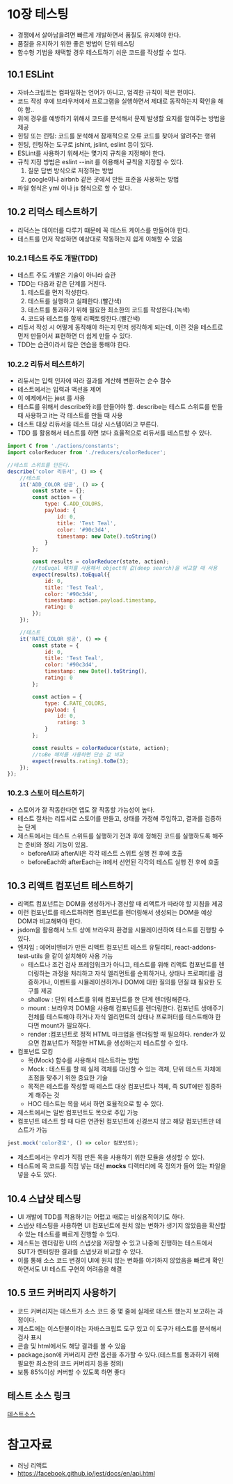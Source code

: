 # 10장 테스팅

* 경쟁에서 살아남을려면 빠르게 개발하면서 품질도 유지해야 한다.
* 품질을 유지하기 위한 좋은 방법이 단위 테스팅
* 함수형 기법을 채택할 경우 테스트하기 쉬운 코드를 작성할 수 있다.

## 10.1 ESLint

* 자바스크립트는 컴파일하는 언어가 아니고, 엄격한 규칙이 적은 편이다.
* 코드 작성 후에 브라우저에서 프로그램을 실행하면서 제대로 동작하는지 확인을 해야 함..
* 위에 경우를 예방하기 위해서 코드를 분석해서 문제 발생할 요지를 알여주는 방법을 제공
* 힌팅 또는 린팅: 코드를 분석해서 잠재적으로 오류 코드를 찾아서 알려주는 행위
* 힌팅, 린팅하는 도구로 jshint, jslint, eslint 등이 있다.
* ESLint를 사용하기 위해서는 몇가지 규칙을 지정해야 한다.
* 규칙 지정 방법은 eslint --init 를 이용해서 규칙을 지정할 수 있다.
    1. 질문 답변 방식으로 저정하는 방법
    2. google이나 airbnb 같은 곳에서 만든 표준을 사용하는 방법
* 파일 형식은 yml 이나 js 형식으로 할 수 있다.

## 10.2 리덕스 테스트하기

* 리덕스는 데이터를 다루기 떄문에 꼭 테스트 케이스를 만들어야 한다.
* 테스트를 먼저 작성하면 예상대로 작동하는지 쉽게 이해할 수 있음

### 10.2.1 테스트 주도 개발(TDD)

* 테스트 주도 개발은 기술이 아니라 습관
* TDD는 다음과 같은 단계를 거친다.
    1. 테스트를 먼저 작성한다.
    2. 테스트를 실행하고 실패한다.(빨간색)
    3. 테스트를 통과하기 위해 필요한 최소한의 코드를 작성한다.(녹색)
    4. 코드와 테스트를 함께 리팩토링한다.(빨간색)
* 리듀서 작성 시 어떻게 동작해야 하는지 먼저 생각하게 되는데, 이런 것을 테스트로 먼저 만들어서 표현하면 더 쉽게 만들 수 있다.
* TDD는 습관이라서 많은 연습을 통해야 한다.

### 10.2.2 리듀서 테스트하기

* 리듀서는 입력 인자에 따라 결과를 계산해 변환하는 순수 함수
* 테스트에서는 입력과 액션을 제어
* 이 예제에서는 jest 를 사용
* 테스트를 위해서 describe와 it를 만들어야 함. describe는 테스트 스위트를 만들 때 사용하고 it는 각 테스트를 만들 때 사용
* 테스트 대상 리듀서을 테스트 대상 시스템이라고 부른다.
* TDD 를 활용해서 테스트를 하면 보다 효율적으로 리듀서를 테스트할 수 있다.

```javascript
import C from './actions/constants';
import colorReducer from './reducers/colorReducer';

//테스트 스위트를 만든다.
describe('color 리듀서', () => {
    //테스트
    it('ADD_COLOR 성공', () => {
        const state = {};
        const action = {
            type: C.ADD_COLORS,
            payload: {
                id: 0,
                title: 'Test Teal',
                color: '#90c3d4',
                timestamp: new Date().toString()
            } 
        };

        const results = colorReducer(state, action);
        //toEuqal 매처를 사용해서 object의 값(deep search)을 비교할 때 사용
        expect(results).toEqual({
            id: 0,
            title: 'Test Teal',
            color: '#90c3d4',
            timestamp: action.payload.timestamp,
            rating: 0
        });
    });

    //테스트
    it('RATE_COLOR 성공', () => {
        const state = {
            id: 0,
            title: 'Test Teal',
            color: '#90c3d4',
            timestamp: new Date().toString(),
            rating: 0
        };

        const action = {
            type: C.RATE_COLORS,
            payload: {
                id: 0,
                rating: 3
            } 
        };

        const results = colorReducer(state, action);
        //toBe 매처를 사용하면 단순 값 비교
        expect(results.rating).toBe(3);
    });
});
```

### 10.2.3 스토어 테스트하기

* 스토어가 잘 작동한다면 앱도 잘 작동할 가능성이 높다.
* 테스트 절차는 리듀서로 스토어를 만들고, 상태를 가정해 주입하고, 결과를 검증하는 단계
* 제스트에서는 테스트 스위트를 실행하기 전과 후에 정해진 코드를 실행하도록 해주는 준비와 정리 기능이 있음.
    * beforeAll과 afterAll은 각각 테스트 스위트 실행 전 후에 호출
    * beforeEach와 afterEach는 it에서 선언된 각각의 테스트 실행 전 후에 호출

## 10.3 리액트 컴포넌트 테스트하기

* 리액트 컴포넌트는 DOM을 생성하거나 갱신할 때 리액트가 따라야 할 지침을 제공
* 이런 컴포넌트를 테스트하려면 컴포넌트를 렌더링해서 생성되는 DOM을 예상 DOM과 비교해봐야 한다.
* jsdom을 활용해서 노드 상에 브라우저 환경을 시뮬레이션하여 테스트를 진행할 수 있다.
* 엔자임 : 에어비앤비가 만든 리액트 컴포넌트 테스트 유틸리티, react-addons-test-utils 을 같이 설치해야 사용 가능
    * 테스트나 조건 검사 프레임워크가 아니고, 테스트를 위해 리액트 컴포넌트를 렌더링하는 과정을 처리하고 자식 엘리먼트를 순회하거나, 상태나 프로퍼티를 검증하거나, 이벤트를 시뮬레이션하거나 DOM에 대한 질의를 던질 떄 필요한 도구를 제공
    * shallow : 단위 테스트를 위해 컴포넌트를 한 단계 렌더링해준다.
    * mount : 브라우저 DOM을 사용해 컴포넌트를 렌더링한다. 컴포넌트 생애주기 전체를 테스트해야 하거나 자식 엘리먼트의 상태나 프로퍼터를 테스트해야 한다면 mount가 필요하다.
    * render :컴포넌트로 정적 HTML 마크업을 렌더링할 때 필요하다. render가 있으면 컴포넌트가 적절한 HTML을 생성하는지 테스트할 수 있다.
* 컴포넌트 모킹
    * 목(Mock) 함수를 사용해서 테스트하는 방법
    * Mock : 테스트를 할 때 실제 객체를 대신할 수 있는 객체, 단위 테스트 자체에 초점을 맞추기 위한 중요한 기술
    * 목적은 테스트를 작성할 때 테스트 대상 컴포넌트나 객체, 즉 SUT에만 집중하게 해주는 것
    * HOC 테스트는 목을 써서 하면 효율적으로 할 수 있다.
* 제스트에서는 일반 컴포넌트도 목으로 주입 가능
* 컴포넌트 테스트 할 때 다른 연관된 컴포넌트에 신경쓰지 않고 해당 컴포넌트만 테스트가 가능
```javascript
jest.mock('color경로', () => color 컴포넌트);
```
* 제스트에서는 우리가 직접 만든 목을 사용하기 위한 모듈을 생성할 수 있다.
* 테스트에 목 코드를 직접 넣는 대신 __mocks__ 디렉터리에 목 정의가 들어 있는 파일을 넣을 수도 있다.

## 10.4 스냡샷 테스팅

* UI 개발에 TDD를 적용하기는 어렵고 때로는 비실용적이기도 하다.
* 스냅샷 테스팅을 사용하면 UI 컴포넌트에 원치 않는 변화가 생기지 않았음을 확신할 수 있는 테스트를 빠르게 진행할 수 있다.
* 제스트는 렌더링한 UI의 스냅샷을 저장할 수 있고 나중에 진행하는 테스트에서 SUT가 렌터링한 결과를 스냅샷과 비교할 수 있다.
* 이를 통해 소스 코드 변경이 UI에 원치 않는 변화를 야기하지 않았음을 빠르게 확인하면서도 UI 테스트 구현의 어려움을 해결

## 10.5 코드 커버리지 사용하기

* 코드 커버리지는 테스트가 소스 코드 중 몇 줄에 실제로 테스트 했는지 보고하는 과정이다.
* 제스트에는 이스탄불이라는 자바스크립트 도구 있고 이 도구가 테스트를 분석해서 검사 표시
* 콘솔 및 html에서도 해당 결과를 볼 수 있음
* package.json에 커버리지 관련 옵션을 추가할 수 있다.(테스트를 통과하기 위해 필요한 최소한의 코드 커버리지 등을 정의)
* 보통 85%이상 커버할 수 있도록 하면 좋다

## 테스트 소스 링크
[테스트소스](./lecture10)


# 참고자료

* 러닝 리액트
* https://facebook.github.io/jest/docs/en/api.html


